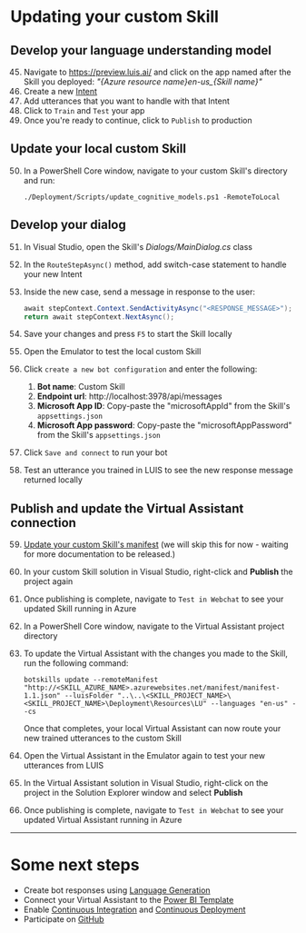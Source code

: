 # Updating your custom Skill
## Develop your language understanding model
45. Navigate to https://preview.luis.ai/ and click on the app named after the Skill you deployed: _"{Azure resource name}en-us\_{Skill name}"_
1. Create a new [Intent](https://docs.microsoft.com/en-us/azure/cognitive-services/luis/luis-concept-intent)
1. Add utterances that you want to handle with that Intent
1. Click to `Train` and `Test` your app
1. Once you're ready to continue, click to `Publish` to production

## Update your local custom Skill
50. In a PowerShell Core window, navigate to your custom Skill's directory and run:
    ```
    ./Deployment/Scripts/update_cognitive_models.ps1 -RemoteToLocal
    ```


## Develop your dialog
51. In Visual Studio, open the Skill's _Dialogs/MainDialog.cs_ class
1. In the `RouteStepAsync()` method, add switch-case statement to handle your new Intent
1. Inside the new case, send a message in response to the user:
    ```cs
    await stepContext.Context.SendActivityAsync("<RESPONSE_MESSAGE>");
    return await stepContext.NextAsync();
    ````

1. Save your changes and press `F5` to start the Skill locally
1. Open the Emulator to test the local custom Skill
1. Click `create a new bot configuration` and enter the following:
    1. **Bot name**: Custom Skill
    1. **Endpoint url**: http://localhost:3978/api/messages
    1. **Microsoft App ID**: Copy-paste the "microsoftAppId" from the Skill's `appsettings.json`
    1. **Microsoft App password**: Copy-paste the "microsoftAppPassword" from the Skill's `appsettings.json`
1. Click `Save and connect` to run your bot
1. Test an utterance you trained in LUIS to see the new response message returned locally

## Publish and update the Virtual Assistant connection
59. [Update your custom Skill's manifest](https://microsoft.github.io/botframework-solutions/skills/tutorials/customize-skill/csharp/3-update-skill-manifest/) (we will skip this for now - waiting for more documentation to be released.)
47. In your custom Skill solution in Visual Studio, right-click and **Publish** the project again

1. Once publishing is complete, navigate to `Test in Webchat` to see your updated Skill running in Azure
1. In a PowerShell Core window, navigate to the Virtual Assistant project directory 
1. To update the Virtual Assistant with the changes you made to the Skill, run the following command:
   ```
   botskills update --remoteManifest "http://<SKILL_AZURE_NAME>.azurewebsites.net/manifest/manifest-1.1.json" --luisFolder "..\..\<SKILL_PROJECT_NAME>\<SKILL_PROJECT_NAME>\Deployment\Resources\LU" --languages "en-us" --cs
   ```
   Once that completes, your local Virtual Assistant can now route your new trained utterances to the custom Skill
1. Open the Virtual Assistant in the Emulator again to test your new utterances from LUIS
1. In the Virtual Assistant solution in Visual Studio, right-click on the project in the Solution Explorer window and select **Publish**
1. Once publishing is complete, navigate to `Test in Webchat` to see your updated Virtual Assistant running in Azure

---

# Some next steps

- Create bot responses using [Language Generation](https://github.com/microsoft/botbuilder-dotnet/tree/master/doc/LanguageGeneration)
- Connect your Virtual Assistant to the [Power BI Template](https://microsoft.github.io/botframework-solutions/solution-accelerators/tutorials/view-analytics/1-intro/)
- Enable [Continuous Integration](https://microsoft.github.io/botframework-solutions/solution-accelerators/tutorials/enable-continuous-integration/csharp/1-intro/) and [Continuous Deployment](https://microsoft.github.io/botframework-solutions/solution-accelerators/tutorials/enable-continuous-deployment/1-intro/)
- Participate on [GitHub](https://github.com/microsoft/botframework-solutions/issues)
